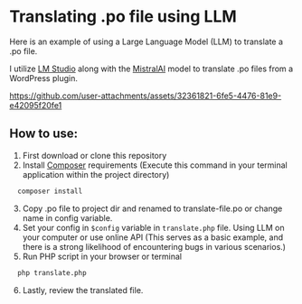 # Translating .po file using LLM

Here is an example of using a Large Language Model (LLM) to translate a .po file.

I utilize [LM Studio](https://lmstudio.ai) along with the [MistralAI](https://mistral.ai) model to translate .po files
from a WordPress
plugin.

https://github.com/user-attachments/assets/32361821-6fe5-4476-81e9-e42095f20fe1

## How to use:

1. First download or clone this repository
2. Install [Composer](https://getcomposer.org) requirements (Execute this command in your terminal application within
   the project directory)

```sh
  composer install
  ```

3. Copy .po file to project dir and renamed to translate-file.po or change name in config variable.
4. Set your config in `$config` variable in `translate.php` file. Using LLM on your computer or use online API (This
   serves as a basic example, and there is a strong likelihood of encountering bugs in various scenarios.)
5. Run PHP script in your browser or terminal

```sh
  php translate.php
  ```

6. Lastly, review the translated file.